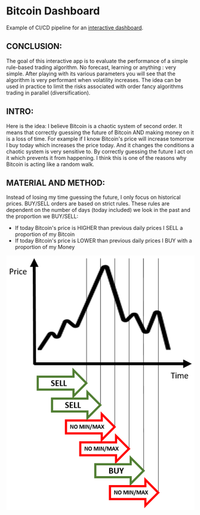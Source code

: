 # Bitcoin Dashboard

Example of CI/CD pipeline for an [interactive dashboard](https://boiling-taiga-96904.herokuapp.com/).

## CONCLUSION:
The goal of this interactive app is to evaluate the performance of a simple rule-based trading algorithm. No forecast, learning or anything : very simple. After playing with its various parameters you will see that the algorithm is very performant when volatility increases. The idea can be used in practice to limit the risks associated with order fancy algorithms trading in parallel (diversification).

## INTRO:
Here is the idea: I believe Bitcoin is a chaotic system of second order. It means that correctly guessing the future of Bitcoin AND making money on it is a loss of time. For example if I know Bitcoin's price will increase tomorrow I buy today which increases the price today. And it changes the conditions a chaotic system is very sensitive to. By correctly guessing the future I act on it which prevents it from happening. I think this is one of the reasons why Bitcoin is acting like a random walk.

## MATERIAL AND METHOD:
Instead of losing my time guessing the future, I only focus on historical prices. BUY/SELL orders are based on strict rules. These rules are dependent on the number of days (today included) we look in the past and the proportion we BUY/SELL:

- If today Bitcoin's price is HIGHER than previous daily prices I SELL a proportion of my Bitcoin
- If today Bitcoin's price is LOWER than previous daily prices I BUY with a proportion of my Money

![alt text](https://github.com/seaslug95/testbitcoin/blob/master/pics/Schema_Algo.PNG?raw=true)
